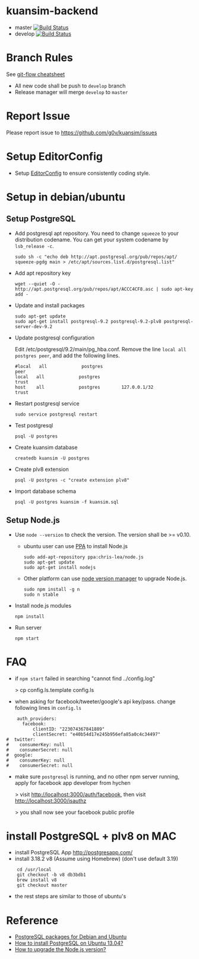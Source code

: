 # kuansim-backend
*   master [![Build Status](https://travis-ci.org/g0v/kuansim-backend.png?branch=master)](https://travis-ci.org/g0v/kuansim-backend)
*   develop [![Build Status](https://travis-ci.org/g0v/kuansim-backend.png?branch=develop)](https://travis-ci.org/g0v/kuansim-backend)

# Branch Rules
See [git-flow cheatsheet](http://danielkummer.github.io/git-flow-cheatsheet/)

*   All new code shall be push to `develop` branch
*   Release manager will merge `develop` to `master`

# Report Issue
Please report issue to <https://github.com/g0v/kuansim/issues>

# Setup EditorConfig
*   Setup [EditorConfig](http://editorconfig.org/) to ensure consistently coding style.

# Setup in debian/ubuntu

## Setup PostgreSQL
*   Add postgresql apt repository. You need to change `squeeze` to your distribution codename. You can get your system codename by `lsb_release -c`.

        sudo sh -c "echo deb http://apt.postgresql.org/pub/repos/apt/ squeeze-pgdg main > /etc/apt/sources.list.d/postgresql.list"

*   Add apt repository key

        wget --quiet -O - http://apt.postgresql.org/pub/repos/apt/ACCC4CF8.asc | sudo apt-key add -

*   Update and install packages

        sudo apt-get update
        sudo apt-get install postgresql-9.2 postgresql-9.2-plv8 postgresql-server-dev-9.2

*   Update postgresql configuration

    Edit /etc/postgresql/9.2/main/pg_hba.conf. Remove the line `local all postgres peer`, and add the following lines.

        #local   all             postgres                                peer
        local   all             postgres                                trust
        host    all             postgres        127.0.0.1/32            trust

*   Restart postgresql service

        sudo service postgresql restart

*   Test postgresql

        psql -U postgres

*   Create kuansim database

        createdb kuansim -U postgres

*   Create plv8 extension

        psql -U postgres -c "create extension plv8"

*   Import database schema

        psql -U postgres kuansim -f kuansim.sql


## Setup Node.js
*   Use `node --version` to check the version. The version shall be >= v0.10.
    *   ubuntu user can use [PPA](https://launchpad.net/~chris-lea/+archive/node.js/) to install Node.js

            sudo add-apt-repository ppa:chris-lea/node.js
            sudo apt-get update
            sudo apt-get install nodejs

    *   Other platform can use [node version manager](https://npmjs.org/package/n) to upgrade Node.js.

            sudo npm install -g n
            sudo n stable

*   Install node.js modules

        npm install

*   Run server

        npm start

# FAQ
*   if `npm start` failed in searching "cannot find ../config.log"

    \> cp config.ls.template config.ls

*   when asking for facebook/tweeter/google's  api key/pass. change following lines in `config.ls`

```{.javascript .numberLines}
    auth_providers:
      facebook:
          clientID: "223074367841889"
          clientSecret: "e40b54d17e245b956efa85a0c4c34497"
#  twitter:
#    consumerKey: null
#    consumerSecret: null
#  google:
#    consumerKey: null
#    consumerSecret: null
```

*   make sure `postgresql` is running, and no other npm server running, apply for facebook app developer from hychen

	\> visit <http://localhost:3000/auth/facebook>, then visit <http://localhost:3000/isauthz>
	
	\> you shall now see your facebook public profile
	
# install PostgreSQL + plv8 on MAC

* install PostgreSQL App <http://postgresapp.com/>
* install 3.18.2 v8 (Assume using Homebrew) (don't use default 3.19)
  
```
	cd /usr/local
	git checkout -b v8 db3bdb1
	brew install v8 
	git checkout master
```

* the rest steps are similar to those of ubuntu's

# Reference
*   [PostgreSQL packages for Debian and Ubuntu](https://wiki.postgresql.org/wiki/Apt)
*   [How to install PostgreSQL on Ubuntu 13.04?](http://askubuntu.com/questions/287786/how-to-install-postgresql-on-ubuntu-13-04)
*   [How to upgrade the Node.js version?](http://theholmesoffice.com/node-js-fundamentals-how-to-upgrade-the-node-js-version/)

